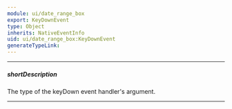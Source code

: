 ```yaml
---
module: ui/date_range_box
export: KeyDownEvent
type: Object
inherits: NativeEventInfo
uid: ui/date_range_box:KeyDownEvent
generateTypeLink: 
---
```

---
##### shortDescription
The type of the keyDown event handler's argument.

---
<!-- Description goes here -->